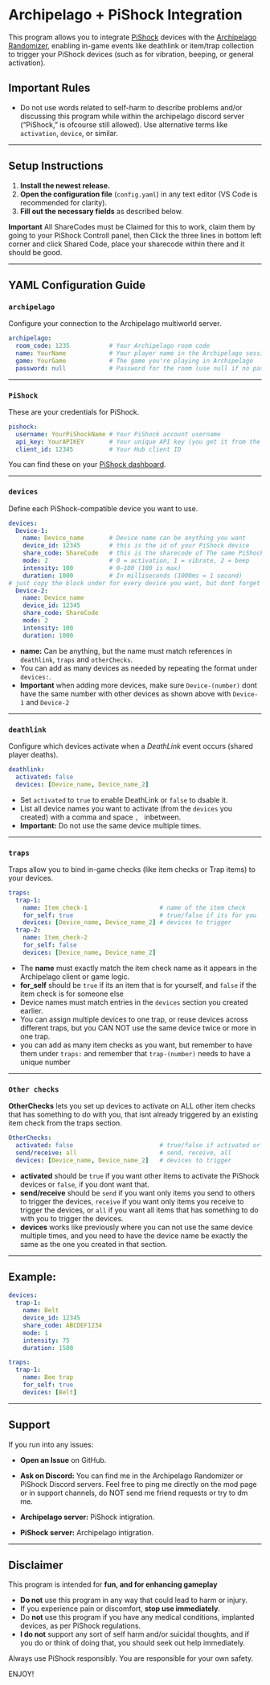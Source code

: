 # Archipelago + PiShock Integration

This program allows you to integrate [PiShock](https://pishock.com) devices with the [Archipelago Randomizer](https://archipelago.gg), enabling in-game events like deathlink or item/trap collection to trigger your PiShock devices (such as for vibration, beeping, or general activation).

## Important Rules

* Do not use words related to self-harm to describe problems and/or discussing this program while within the archipelago discord server (“PiShock,” is ofcourse still allowed). Use alternative terms like `activation`, `device`, or similar.

---

## Setup Instructions

1. **Install the newest release.**
2. **Open the configuration file** (`config.yaml`) in any text editor (VS Code is recommended for clarity).
3. **Fill out the necessary fields** as described below.

**Important** All ShareCodes must be Claimed for this to work, claim them by going to your PiShock Controll panel, then Click the three lines in bottom left corner and click Shared Code, place your sharecode within there and it should be good.

---

## YAML Configuration Guide

### `archipelago`

Configure your connection to the Archipelago multiworld server.

```yaml
archipelago:
  room_code: 1235           # Your Archipelago room code
  name: YourName            # Your player name in the Archipelago session
  game: YourGame            # The game you're playing in Archipelago
  password: null            # Password for the room (use null if no password)
```

---

### `PiShock`

These are your credentials for PiShock.

```yaml
pishock:
  username: YourPiShockName # Your PiShock account username
  api_key: YourAPIKEY       # Your unique API key (you get it from the website under "Account")
  client_id: 12345          # Your Hub client ID
```

You can find these on your [PiShock dashboard](https://pishock.com/#/login).

---

### `devices`

Define each PiShock-compatible device you want to use.

```yaml
devices:
  Device-1:              
    name: Device_name       # Device name can be anything you want
    device_id: 12345        # this is the id of your PiShock device
    share_code: ShareCode   # this is the sharecode of The same PiShock device
    mode: 2                 # 0 = activation, 1 = vibrate, 2 = beep
    intensity: 100          # 0–100 (100 is max)
    duration: 1000          # In milliseconds (1000ms = 1 second)
# just copy the block under for every device you want, but dont forget the spaces.
  Device-2:
    name: Device_name        
    device_id: 12345        
    share_code: ShareCode   
    mode: 2                 
    intensity: 100          
    duration: 1000          
```

* **name:** Can be anything, but the name must match references in `deathlink`, `traps` and `otherChecks`.
* You can add as many devices as needed by repeating the format under `devices:`.
* **Important** when adding more devices, make sure `Device-(number)` dont have the same number with other devices as shown above with `Device-1` and `Device-2`

---

### `deathlink`

Configure which devices activate when a *DeathLink* event occurs (shared player deaths).

```yaml
deathlink:
  activated: false               
  devices: [Device_name, Device_name_2]
```

* Set `activated` to `true` to enable DeathLink or `false` to dsable it.
* List all device names you want to activate (from the `devices` you created)  with a comma and space `, ` inbetween.
* **Important:** Do not use the same device multiple times.

---

### `traps`

Traps allow you to bind in-game checks (like item checks or Trap items) to your devices.

```yaml
traps:
  trap-1:
    name: Item_check-1                    # name of the item check
    for_self: true                        # true/false if its for you
    devices: [Device_name, Device_name_2] # devices to trigger
  trap-2:
    name: Item_check-2
    for_self: false
    devices: [Device_name, Device_name_2]
```

* The **name** must exactly match the item check name as it appears in the Archipelago client or game logic.
* **for_self** should be `true` if its an item that is for yourself, and `false` if the item check is for someone else
* Device names must match entries in the `devices` section you created earlier.
* You can assign multiple devices to one trap, or reuse devices across different traps, but you CAN NOT use the same device twice or more in one trap.
* you can add as many item checks as you want, but remember to have them under `traps:` and remember that `trap-(number)` needs to have a unique number

---

### `Other checks`

**OtherChecks** lets you set up devices to activate on ALL other item checks that has something to do with you, that isnt already triggered by an existing item check from the traps section. 

```yaml
OtherChecks:
  activated: false                        # true/false if activated or not
  send/receive: all                       # send, receive, all
  devices: [Device_name, Device_name_2]   # devices to trigger
```
* **activated** should be `true` if you want other items to activate the PiShock devices or `false`, if you dont want that.
* **send/receive** should be `send` if you want only items you send to others to trigger the devices, `receive` if you want only items you receive to trigger the devices, or `all` if you want all items that has something to do with you to trigger the devices.
* **devices** works like previously where you can not use the same device multiple times, and you need to have the device name be exactly the same as the one you created in that section.

---

## Example:

```yaml
devices:
  trap-1:
    name: Belt
    device_id: 12345
    share_code: ABCDEF1234
    mode: 1
    intensity: 75
    duration: 1500
```

```yaml
traps:
  trap-1:
    name: Bee trap
    for_self: true
    devices: [Belt]
```

---

## Support

If you run into any issues:

* **Open an Issue** on GitHub.
* **Ask on Discord:** You can find me in the Archipelago Randomizer or PiShock Discord servers. Feel free to ping me directly on the mod page or in support channels, do NOT send me friend requests or try to dm me.

* **Archipelago server:** PiShock intigration.
* **PiShock server:** Archipelago intigration. 

---

## Disclaimer

This program is intended for **fun, and for enhancing gameplay**

* **Do not** use this program in any way that could lead to harm or injury.
* If you experience pain or discomfort, **stop use immediately**.
* Do **not** use this program if you have any medical conditions, implanted devices, as per PiShock regulations.
* **I do not**  support any sort of self harm and/or suicidal thoughts, and if you do or think of doing that, you should seek out help immediately.

Always use PiShock responsibly. You are responsible for your own safety.

ENJOY!
